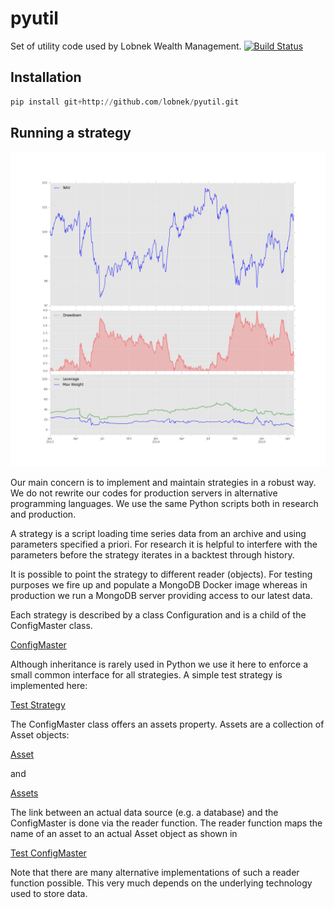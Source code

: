 # pyutil

Set of utility code used by Lobnek Wealth Management.
[![Build Status](https://travis-ci.org/lobnek/pyutil.svg?branch=master)](https://travis-ci.org/lobnek/pyutil)

## Installation
```python
pip install git+http://github.com/lobnek/pyutil.git
```

## Running a strategy

![Alt text](examples/portfolio.png)

Our main concern is to implement and maintain strategies in a robust way. We do not rewrite our codes for production servers 
in alternative programming languages. We use the same Python scripts both in research and production. 

A strategy is a script loading time series data from an archive and using parameters specified a priori.
For research it is helpful to interfere with the parameters before the strategy iterates in a backtest through history.

It is possible to point the strategy to different reader (objects). 
For testing purposes we fire up and populate a MongoDB Docker image 
whereas in production we run a MongoDB server providing access to our latest data.

Each strategy is described by a class Configuration and is a child of the ConfigMaster class.

[ConfigMaster](pyutil/strategy/ConfigMaster.py)

Although inheritance is rarely used in Python we use it here to enforce a small common interface for all strategies.
A simple test strategy is implemented here:

[Test Strategy](test/test_strategy/scripts/script_a.py)

The ConfigMaster class offers an assets property. Assets are a collection of Asset objects:

[Asset](pyutil/mongo/asset.py)

and

[Assets](pyutil/mongo/assets.py)


The link between an actual data source (e.g. a database) and the ConfigMaster is done via the reader function.
The reader function maps the name of an asset to an actual Asset object as shown in

[Test ConfigMaster](test/test_strategy/test_configmaster.py)

Note that there are many alternative implementations of such a reader function possible. This very much depends
on the underlying technology used to store data.
